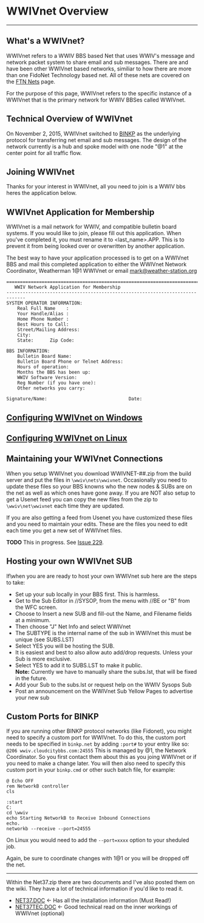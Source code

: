 # WWIVnet Overview
***
 
## What's a WWIVnet?
WWIVnet refers to a WWIV BBS based Net that uses WWIV's message and network 
packet system to share email and sub messages. There are and have been other 
WWIVnet based networks, similiar to how there are more than one FidoNet 
Technology based net. All of these nets are covered on the [FTN Nets](ftn_nets.md) page.

For the purpose of this page, WWIVnet refers to the specific instance of a 
WWIVnet that is the primary network for WWIV BBSes called WWIVnet.

## Technical Overview of WWIVnet

On November 2, 2015, WWIVnet switched to [BINKP](https://en.wikipedia.org/wiki/Binkp) as the underlying protocol for transferring net email and sub messages. The design of the network currently is a hub and spoke model with one node "@1" at the center point for all traffic flow.

## Joining WWIVnet

Thanks for your interest in WWIVnet,
all you need to join is a WWIV bbs heres the application below.

## WWIVnet Application for Membership

WWIVnet is a mail network for WWIV, and compatible bulletin board
systems. If you would like to join, please fill out this application.
When you've completed it, you must rename it to <last_name>.APP. This is
to prevent it from being looked over or overwritten by another application.

The best way to have your application processed is to get on a WWIVnet
BBS and mail this completed application to either the WWIVnet Network 
Coordinator, Weatherman 1@1 WWIVnet or email mark@weather-station.org


    =============================================================================
       WWIV Network Application for Membership
    -----------------------------------------------------------------------------
    SYSTEM OPERATOR INFORMATION:
        Real Full Name    :
        Your Handle/Alias :
        Home Phone Number : 
        Best Hours to Call: 
        Street/Mailing Address: 
        City: 
        State:      Zip Code:
    
    BBS INFORMATION:
        Bulletin Board Name:
        Bulletin Board Phone or Telnet Address:
        Hours of operation: 
        Months the BBS has been up: 
        WWIV Software Version:               
        Reg Number (if you have one): 
        Other networks you carry:

    Signature/Name:                              Date:
    
## [Configuring WWIVnet on Windows](wwivnet_windows.md)
## [Configuring WWIVnet on Linux](wwivnet_linux.md)
## Maintaining your WWIVnet Connections
When you setup WWIVnet you download WWIVNET-##.zip from the build server and put the files in ```\wwiv\nets\wwivnet```. Occasionally you need to update these files so your BBS knowns who the new nodes & SUBs are on the net as well as which ones have gone away. If you are NOT also setup to get a Usenet feed you can copy the new files from the zip to ```\wwiv\net\wwivnet``` each time they are updated.

If you are also getting a feed from Usenet you have customized these files and you need to maintain your edits. These are the files you need to edit each time you get a new set of WWIVnet files.

**TODO** This in progress. See [Issue 229](https://github.com/wwivbbs/wwiv/issues/229).  

## Hosting your own WWIVnet SUB

If\when you are are ready to host your own WWIVnet sub here are the steps to take:

* Set up your sub locally in your BBS first. This is harmless.
* Get to the Sub Editor in //SYSOP, from the menu with //BE or "B" from the WFC screen.
* Choose to Insert a new SUB and fill-out the Name, and Filename fields at a minimum.
* Then choose "J" Net Info and select WWIVnet
* The SUBTYPE is the internal name of the sub in WWIVnet this must be unique (see SUBS.LST)
* Select YES you will be hosting the SUB.
* It is easiest and best to also allow auto add/drop requests. Unless your Sub is more exclusive.
* Select YES to add it to SUBS.LST to make it public.  
**Note:** Currently we have to manually share the subs.lst, that will be fixed in the future.
* Add your Sub to the subs.lst or request help on the WWIV Sysops Sub
* Post an announcement on the WWIVnet Sub Yellow Pages to advertise your new sub

## Custom Ports for BINKP
If you are running other BINKP protocol networks (like Fidonet), you might need to specify a custom port for WWIVnet. 
To do this, the custom port needs to be specified in `binkp.net` by adding  `:port#` to your entry like so:  
`@206 wwiv.cloudcitybbs.com:24555`
This is managed by @1, the Network Coordinator. So you first contact them about this as you joing WWIVnet or if you need to make a change later. You will then also need to specify this custom port in your `binkp.cmd` or other such batch file, for example:
```
@ Echo OFF
rem NetworkB controller
cls

:start
C:
cd \wwiv
echo Starting NetworkB to Receive Inbound Connections
echo.
networkb --receive --port=24555
```
On Linux you would need to add the `--port=xxxx` option to your sheduled job. 

Again, be sure to coordinate changes with 1@1 or you will be dropped off the net.

***
Within the Net37.zip there are two documents and I've also posted them on the wiki. They have a lot of technical information if you'd like to read it.

* [NET37.DOC](../net37_docs.md) <- Has all the installation information (Must Read!)
* [NET37TEC.DOC](../net37_tec_docs.md) <- Good technical read on the inner workings of WWIVnet (optional)
